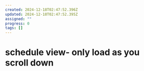 ```yaml
---
created: 2024-12-18T02:47:52.396Z
updated: 2024-12-18T02:47:52.395Z
assigned: ""
progress: 0
tags: []
---
```


# schedule view- only load as you scroll down

